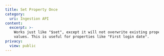```yaml
---
title: Set Property Once
category:
  uri: Ingestion API
content:
  excerpt: >-
    Works just like "$set", except it will not overwrite existing property
    values. This is useful for properties like "First login date".
privacy:
  view: public
---
```


